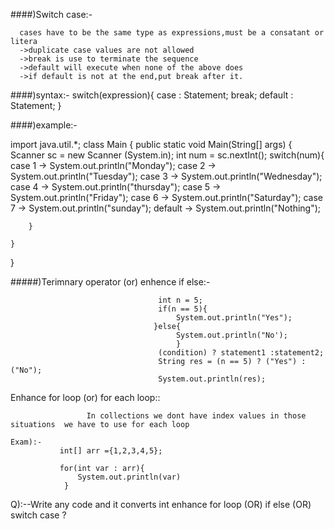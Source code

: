 ####)Switch case:-

      cases have to be the same type as expressions,must be a consatant or litera
      ->duplicate case values are not allowed
      ->break is use to terminate the sequence
      ->default will execute when none of the above does
      ->if default is not at the end,put break after it.


####)syntax:-
          switch(expression){
               case :
                  Statement;
                  break;
                default :
                   Statement;
          }


####)example:-

import java.util.*;
class Main {
    public static void Main(String[] args) {
        Scanner sc = new Scanner (System.in);
        int num = sc.nextInt();
        switch(num){
            case 1 -> System.out.println("Monday");
            case 2 -> System.out.println("Tuesday");
            case 3 -> System.out.println("Wednesday");
            case 4 -> System.out.println("thursday");
            case 5 -> System.out.println("Friday");
            case 6 -> System.out.println("Saturday");
            case 7 -> System.out.println("sunday");
            default -> System.out.println("Nothing");

        }
        
    }
}

#####)Terimnary operator (or) enhence if else:-

                                     int n = 5;
                                     if(n == 5){
                                         System.out.println("Yes");
                                    }else{
                                         System.out.println("No');
                                         }
                                     (condition) ? statement1 :statement2;
                                     String res = (n == 5) ? ("Yes") :("No");
                                     System.out.println(res);



Enhance for loop (or) for each loop::

                     In collections we dont have index values in those situations  we have to use for each loop

    Exam):- 
               int[] arr ={1,2,3,4,5};

               for(int var : arr){
                   System.out.println(var)
                }


  Q):--Write any code and it converts int enhance for loop (OR) if else (OR) switch case ?
  
                             
           
